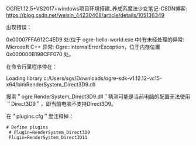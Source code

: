 OGRE1.12.5+VS2017+windows项目环境搭建_养成系魔法少女笔记-CSDN博客: https://blog.csdn.net/weixin_44230408/article/details/105136349

出现错误：

0x00007FFA612C4ED9 处(位于 ogre-hello-world.exe 中)有未经处理的异常: Microsoft C++ 异常: Ogre::InternalErrorException，位于内存位置 0x000000B198CFF070 处。

在命令行里程序停在：

Loading library c:/Users/sgs/Downloads/ogre-sdk-v1.12.12-vc15-x64/bin\RenderSystem_Direct3D9.dll

搜索＂ogre RenderSystem_Direct3D9.dll＂猜测可能是当前电脑的配置无法使用＂Direct3D9＂，即当前电脑不支持Direct3D9。

在＂plugins.cfg＂里注释掉：

```
# Define plugins
 # Plugin=RenderSystem_Direct3D9
 Plugin=RenderSystem_Direct3D11
```
